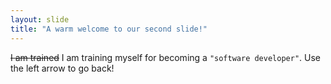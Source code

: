 ```yaml
---
layout: slide
title: "A warm welcome to our second slide!"
---
```

~~I am trained~~ I am training myself for becoming a `"software developer"`.
Use the left arrow to go back!
